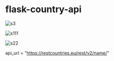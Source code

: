 # flask-country-api
![s3](https://user-images.githubusercontent.com/73230039/126903970-876f2a24-a693-4751-ac3f-a3a90d3304c4.png)

![s111](https://user-images.githubusercontent.com/73230039/126903751-63bb01de-9a31-4f1c-84c3-1a3bd85aab07.png)

![s22](https://user-images.githubusercontent.com/73230039/126903957-1e10a53e-a3f2-42a7-8cba-eacc291e01a5.png)

api_url = "https://restcountries.eu/rest/v2/name/"
 
